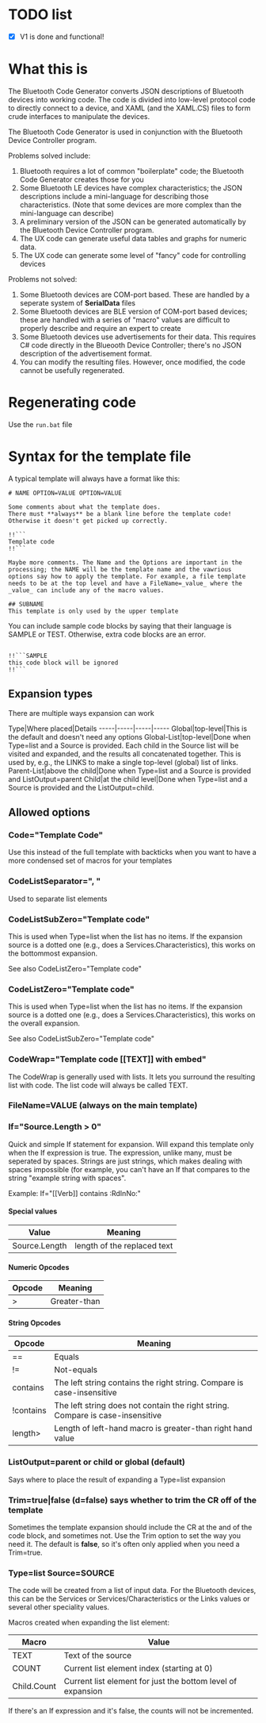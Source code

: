# TODO list


- [x] V1 is done and functional! 


# What this is

The Bluetooth Code Generator converts JSON descriptions of Bluetooth devices into working code. The code is divided into low-level protocol code to directly connect to a device, and XAML (and the XAML.CS) files to form crude interfaces to manipulate the devices.

The Bluetooth Code Generator is used in conjunction with the Bluetooth Device Controller program.

Problems solved include:

1. Bluetooth requires a lot of common "boilerplate" code; the Bluetooth Code Generator creates those for you
2. Some Bluetooth LE devices have complex characteristics; the JSON descriptions include a mini-language for describing those characteristics. (Note that some devices are more complex than the mini-language can describe)
3. A preliminary version of the JSON can be generated automatically by the Bluetooth Device Controller program.
4. The UX code can generate useful data tables and graphs for numeric data. 
5. The UX code can generate some level of "fancy" code for controlling devices

Problems not solved:
1. Some Bluetooth devices are COM-port based. These are handled by a seperate system of **SerialData** files
2. Some Bluetooth devices are BLE version of COM-port based devices; these are handled with a series of "macro" values are difficult to properly describe and require an expert to create
3. Some Bluetooth devices use advertisements for their data. This requires C# code directly in the Blueooth Device Controller; there's no JSON description of the advertisement format.
4. You can modify the resulting files. However, once modified, the code cannot be usefully regenerated.

# Regenerating code

Use the ```run.bat``` file

# Syntax for the template file

A typical template will always have a format  like this:

```
# NAME OPTION=VALUE OPTION=VALUE

Some comments about what the template does.
There must **always** be a blank line before the template code! Otherwise it doesn't get picked up correctly.

!!```
Template code
!!```

Maybe more comments. The Name and the Options are important in the processing; the NAME will be the template name and the vawrious options say how to apply the template. For example, a file template needs to be at the top level and have a FileName=_value_ where the _value_ can include any of the macro values.

## SUBNAME
This template is only used by the upper template

```

You can include sample code blocks by saying that their language is SAMPLE or TEST. Otherwise, extra code blocks are an error.

```

!!```SAMPLE
this code block will be ignored
!!```
```

## Expansion types

There are multiple ways expansion can work

Type|Where placed|Details
-----|-----|-----|-----
Global|top-level|This is the default and doesn't need any options
Global-List|top-level|Done when Type=list and a Source is provided. Each child in the Source list will be visited and expanded, and the results all concatenated together. This is used by, e.g., the LINKS to make a single top-level (global) list of links.
Parent-List|above the child|Done when Type=list and a Source is provided and ListOutput=parent
Child|at the child level|Done when Type=list and a Source is provided and the ListOutput=child. 

## Allowed options

### Code="Template Code"

Use this instead of the full template with backticks when you want to have a more condensed set of macros
for your templates

### CodeListSeparator=", "

Used to separate list elements

### CodeListSubZero="Template code"

This is used when Type=list when the list has no items. If the expansion source is a dotted one (e.g., does a Services.Characteristics), this works on the bottommost expansion. 

See also CodeListZero="Template code"

### CodeListZero="Template code"

This is used when Type=list when the list has no items. If the expansion source is a dotted one (e.g., does a Services.Characteristics), this works on the overall expansion. 

See also CodeListSubZero="Template code"


### CodeWrap="Template code [[TEXT]] with embed"

The CodeWrap is generally used with lists. It lets you surround the resulting list with code. The list code will always be called TEXT.

### FileName=VALUE (always on the main template)

### If="Source.Length > 0"

Quick and simple If statement for expansion. Will expand this template only when the If expression is true. The expression, unlike many, must be seperated by spaces. Strings are just strings, which makes dealing with spaces impossible (for example, you can't have an If that compares to the string "example string with spaces".

Example: If="[[Verb]] contains :RdInNo:"

#### Special values

Value|Meaning
-----|-----
Source.Length|length of the replaced text


#### Numeric Opcodes

Opcode|Meaning
----|----
\>|Greater-than

#### String Opcodes

Opcode|Meaning
----|----
==|Equals
!=|Not-equals
contains|The left string contains the right string. Compare is case-insensitive
!contains|The left string does not contain the right string. Compare is case-insensitive
length\>|Length of left-hand macro is greater-than right hand value

### ListOutput=parent or child or global (default)

Says where to place the result of expanding a Type=list expansion


### Trim=true|false (d=false) says whether to trim the CR off of the template

Sometimes the template expansion should include the CR at the and of the code block, and sometimes not. Use the Trim option to set the way you need it. The default is **false**, so it's often only applied when you need a Trim=true. 

### Type=list Source=SOURCE

The code will be created from a list of input data. For the Bluetooth devices, this can be 
the Services or Services/Characteristics or the Links values or several other speciality values.

Macros created when expanding the list element:

Macro|Value
-----|-----
TEXT|Text of the source
COUNT|Current list element index (starting at 0)
Child.Count|Current list element for just the bottom level of expansion

If there's an If expression and it's false, the counts will not be incremented. 

